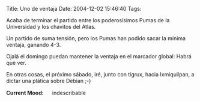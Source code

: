 Title: Uno de ventaja
Date: 2004-12-02 15:46:40
Tags: 

<p>Acaba de terminar el partido entre los poderosísimos Pumas de la Universidad y los chavitos del Atlas.</p>

<p>Un partido de suma tensión, pero los Pumas han podido sacar la mínima ventaja, ganando 4-3.</p>

<p>Ojalá el domingo puedan mantener la ventaja en el marcador global: Habrá que ver.</p>

<p>En otras cosas, el próximo sábado, iré, junto con tigrux, hacia Ixmiquilpan, a dictar una plática sobre Debian ;-)</p>

<p><strong>Current Mood:</strong> <img width="15" height="15" src="http://stat.livejournal.com/img/mood/growf/smileys/blank.gif"/> indescribable</p>
